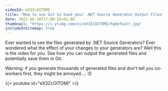 ```yaml
---
videoId: eX3ZcOITOMI
title: "How to use Git to Save your .NET Source Generator Output Files"
date: 2022-06-30T17:00:19+01:00
thumbnail: "https://i.ytimg.com/vi/eX3ZcOITOMI/hqdefault.jpg"
includeInSitemap: true
---
```


Ever wanted to see the files generated by .NET Source Generators? Ever wondered what the effect of your changes to your generators are? Well this is the video for you. See how you can output the generated files and potentially save them in Git.

Warning: if you generate thousands of generated files and don't tell you co-workers first, they might be annoyed.... :D

<!--more-->

{{< youtube id="eX3ZcOITOMI" >}}

